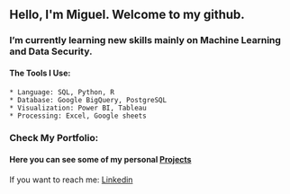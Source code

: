 ## Hello, I'm Miguel. Welcome to my github.
<!--## Hello, I'm Miguel. Data Analyst with passion for reporting, data modeling, and problem analysis.
### Still not sure how can I help:
    * Querying data using SQL.
    * Generate reports and perform ad-hoc data analysis using Python.
    * Developing dashboards on Power BI.
    * Data analysis and reporting using Google Sheets and Excel.-->

### I’m currently learning new skills mainly on Machine Learning and Data Security.
#### The Tools I Use:
    * Language: SQL, Python, R
    * Database: Google BigQuery, PostgreSQL
    * Visualization: Power BI, Tableau
    * Processing: Excel, Google sheets

### Check My Portfolio:
#### Here you can see some of my personal [Projects](https://mgruizdev.github.io/)

If you want to reach me: [Linkedin](https://www.linkedin.com/in/miguel-gomez-017579156/)
